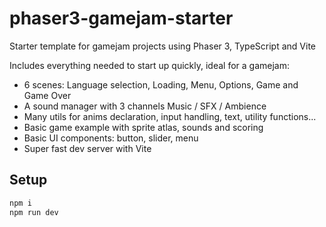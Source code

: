 # phaser3-gamejam-starter

Starter template for gamejam projects using Phaser 3, TypeScript and Vite

Includes everything needed to start up quickly, ideal for a gamejam:
- 6 scenes: Language selection, Loading, Menu, Options, Game and Game Over
- A sound manager with 3 channels Music / SFX / Ambience
- Many utils for anims declaration, input handling, text, utility functions...
- Basic game example with sprite atlas, sounds and scoring
- Basic UI components: button, slider, menu
- Super fast dev server with Vite

## Setup

```bash
npm i
npm run dev
```